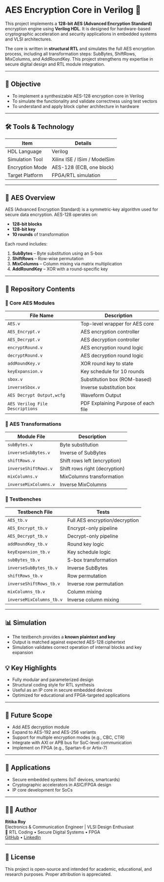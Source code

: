 # AES Encryption Core in Verilog 🔐

This project implements a **128-bit AES (Advanced Encryption Standard)** encryption engine using **Verilog HDL**. It is designed for hardware-based cryptographic acceleration and security applications in embedded systems and VLSI architectures.

The core is written in **structural RTL** and simulates the full AES encryption process, including all transformation steps: SubBytes, ShiftRows, MixColumns, and AddRoundKey. This project strengthens my expertise in secure digital design and RTL module integration.

---

## 🎯 Objective

- To implement a synthesizable AES-128 encryption core in Verilog
- To simulate the functionality and validate correctness using test vectors
- To understand and apply block cipher architecture in hardware

---

## 🛠️ Tools & Technology

| Item              | Details                        |
|-------------------|--------------------------------|
| HDL Language      | Verilog                        |
| Simulation Tool   | Xilinx ISE / ISim / ModelSim   |
| Encryption Mode   | AES-128 (ECB, one block)       |
| Target Platform   | FPGA/RTL simulation            |

---

## 🔐 AES Overview

AES (Advanced Encryption Standard) is a symmetric-key algorithm used for secure data encryption. AES-128 operates on:
- **128-bit blocks**
- **128-bit key**
- **10 rounds** of transformation

Each round includes:
1. **SubBytes** – Byte substitution using an S-box
2. **ShiftRows** – Row-wise permutation
3. **MixColumns** – Column mixing via matrix multiplication
4. **AddRoundKey** – XOR with a round-specific key

---

## 📂 Repository Contents

### 🔹 Core AES Modules

| File Name             | Description                       |
|----------------------|------------------------------------|
| `AES.v`              | Top-level wrapper for AES core     |
| `AES_Encrypt.v`      | AES encryption controller          |
| `AES_Decrypt.v`      | AES decryption controller          |
| `encryptRound.v`     | AES encryption round logic         |
| `decryptRound.v`     | AES decryption round logic         |
| `addRoundKey.v`      | XOR round key to state             |
| `keyExpansion.v`     | Key schedule for 10 rounds         |
| `sbox.v`             | Substitution box (ROM-based)       |
| `inverseSbox.v`      | Inverse substitution box           |
| `AES Decrypt Output,wcfg`      | Waveform Output           |
| `AES Verilog File Descriptions`      | PDF Explaining Purpose of each file        |

### 🔹 AES Transformations

| Module File             | Description                        |
|-------------------------|-------------------------------------|
| `subBytes.v`            | Byte substitution                   |
| `inverseSubBytes.v`     | Inverse of SubBytes                 |
| `shiftRows.v`           | Shift rows left (encryption)        |
| `inverseShiftRows.v`    | Shift rows right (decryption)       |
| `mixColumns.v`          | MixColumns transformation           |
| `inverseMixColumns.v`   | Inverse MixColumns                  |

### 🔹 Testbenches

| Testbench File            | Tests                            |
|---------------------------|----------------------------------|
| `AES_tb.v`                | Full AES encryption/decryption   |
| `AES_Encrypt_tb.v`        | Encrypt-only pipeline            |
| `AES_Decrypt_tb.v`        | Decrypt-only pipeline            |
| `addRoundKey_tb.v`        | Round key logic                  |
| `keyExpansion_tb.v`       | Key schedule logic               |
| `subBytes_tb.v`           | S-box transformation             |
| `inverseSubBytes_tb.v`    | Inverse SubBytes                 |
| `shiftRows_tb.v`          | Row permutation                  |
| `inverseShiftRows_tb.v`   | Inverse row permutation          |
| `mixColumns_tb.v`         | Column mixing                    |
| `inverseMixColumns_tb.v`  | Inverse column mixing            |


---

## 📊 Simulation

- The testbench provides a **known plaintext and key**
- Output is matched against expected AES-128 ciphertext
- Simulation validates correct operation of internal blocks and key expansion



## 💡 Key Highlights

- Fully modular and parameterized design
- Structural coding style for RTL synthesis
- Useful as an IP core in secure embedded devices
- Optimized for educational and FPGA-targeted applications

---

## 🚀 Future Scope

- Add AES decryption module
- Expand to AES-192 and AES-256 variants
- Support for multiple encryption modes (e.g., CBC, CTR)
- Integrate with AXI or APB bus for SoC-level communication
- Implement on FPGA (e.g., Spartan-6 or Artix-7)

---

## 📌 Applications

- Secure embedded systems (IoT devices, smartcards)
- Cryptographic accelerators in ASIC/FPGA design
- IP core development for SoCs

---

## 👩‍💻 Author

**Ritika Roy**  
Electronics & Communication Engineer | VLSI Design Enthusiast  
🔐 RTL Coding • Secure Digital Systems • FPGA  
[GitHub](https://github.com/ritikaroy01) • [LinkedIn](https://www.linkedin.com/in/ritikaroy01)

---

## 📜 License

This project is open-source and intended for academic, educational, and research purposes. Proper attribution is appreciated.
